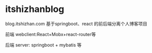 # itshizhanblog
blog.itshizhan.com
基于springboot、react 的前后端分离个人博客项目

前端 webclient:React+Mobx+react-router等

后端 server: springboot + mybatis 等
